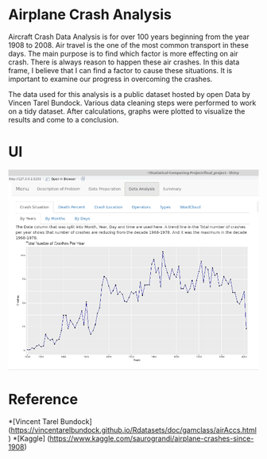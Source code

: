# Airplane Crash Analysis
Aircraft Crash Data Analysis is for over 100 years beginning from the year 1908 to 2008. Air travel is the one of
the most common transport in these days. The main purpose is to find which factor is more effecting on air crash.
There is always reason to happen these air crashes. In this data frame, I believe that I can find a factor to cause these
situations. It is important to examine our progress in overcoming the crashes.

The data used for this analysis is a public dataset hosted by open Data by Vincen Tarel Bundock. Various data
cleaning steps were performed to work on a tidy dataset. After calculations, graphs were plotted to visualize the
results and come to a conclusion.

# UI
![alt text](https://github.com/demirmeltem/Statistical-Computing-Project/blob/master/shiny.png "Shiny Look")

# Reference 

  *[Vincent Tarel Bundock] (https://vincentarelbundock.github.io/Rdatasets/doc/gamclass/airAccs.html)
  *[Kaggle] (https://www.kaggle.com/saurograndi/airplane-crashes-since-1908)
